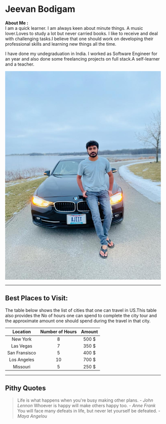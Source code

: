 # Jeevan Bodigam

**About Me :** <br>
I am a quick learner. I am always keen about minute things. A music lover.Loves to study a lot but never carried books.  I like to receive and deal with challenging tasks.I believe that one should work on developing their professional skills and learning new things all the time.

I have done my undegraduation in India. I worked as Software Engineer for an year and also done some freelancing projects on full stack.A self-learner and a teacher.

![Image of R2D2 from Starwars](/ProfilePic.jpeg)

----

## Best Places to Visit:
The table below shows the list of cities that one can travel in US.This table also provides the No of hours one can spend to complete the city tour and the approximate amount one should spend during the travel in that city.

|Location | Number of Hours | Amount |
|:-------:|:---------------:|:------:|
| New York |  8 | 500 $ |
| Las Vegas | 7 | 350 $ |
| San Fransisco| 5 | 400 $ |
| Los Angeles | 10 | 700 $ |
| Missouri | 5 | 250 $ |

---

## Pithy Quotes
> Life is what happens when you're busy making other plans.
\- *John Lennon*
> Whoever is happy will make others happy too.
\- *Anne Frank*
> You will face many defeats in life, but never let yourself be defeated.
\- *Maya Angelou*